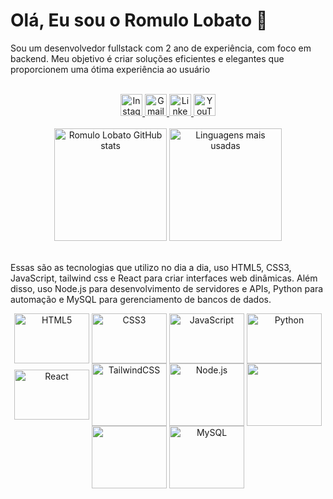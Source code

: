 <h1>Olá, Eu sou o Romulo Lobato 👋</h1>
<p>Sou um desenvolvedor fullstack com 2 ano de 
experiência, com foco em backend. Meu objetivo é criar soluções eficientes e elegantes que proporcionem uma ótima experiência ao usuário</p>
<br>
<div align="center">
  <a href="https://www.instagram.com/romulolobato20/" target="_blank">
    <img src="https://img.shields.io/static/v1?message=Instagram&logo=instagram&label=&color=E4405F&logoColor=white&labelColor=&style=for-the-badge" height="35" alt="Instagram logo"  />
  </a>
  <a href="mailto:romulo.bezerra@tucurui.ufpa.br" target="_blank">
    <img src="https://img.shields.io/static/v1?message=Gmail&logo=gmail&label=&color=D14836&logoColor=white&labelColor=&style=for-the-badge" height="35" alt="Gmail logo"  />
  </a>
  <a href="https://www.linkedin.com/in/romulo-lobato/" target="_blank">
    <img src="https://img.shields.io/static/v1?message=LinkedIn&logo=linkedin&label=&color=0077B5&logoColor=white&labelColor=&style=for-the-badge" height="35" alt="LinkedIn logo"  />
  </a>
  <a href="https://www.youtube.com/@romulolobato6201" target="_blank">
    <img src="https://img.shields.io/badge/YouTube-FF0000?style=for-the-badge&logo=youtube&logoColor=white" height="35" alt="YouTube logo" />
  </a>
</div>
<br>
<div align="center">
  <img height="180px" src="https://github-readme-stats.vercel.app/api?username=romuloLB28&show_icons=true&theme=tokyonight&hide_border=true" alt="Romulo Lobato GitHub stats">
  <img height="180px" src="https://github-readme-stats.vercel.app/api/top-langs/?username=romuloLB28&layout=compact&theme=tokyonight&hide_border=true" alt="Linguagens mais usadas">
</div>
<br>
<p></p>
<p>Essas são as tecnologias que utilizo no dia a dia, uso HTML5, CSS3, JavaScript, tailwind css e React para criar interfaces web dinâmicas. Além disso, uso Node.js para desenvolvimento de servidores e APIs, Python para automação e MySQL para gerenciamento de bancos de dados.</p>
<div style="display: inline_block" align="center">
  <img align="center" height="80" width="120" src="https://cdn.jsdelivr.net/gh/devicons/devicon@latest/icons/html5/html5-original-wordmark.svg" alt="HTML5" />
  <img align="center" height="80" width="120" src="https://cdn.jsdelivr.net/gh/devicons/devicon@latest/icons/css3/css3-original-wordmark.svg" alt="CSS3" />
  <img align="center" height="80" width="120" src="https://cdn.jsdelivr.net/gh/devicons/devicon@latest/icons/javascript/javascript-original.svg" alt="JavaScript" />
  <img align="center" height="80" width="120" src="https://cdn.jsdelivr.net/gh/devicons/devicon@latest/icons/python/python-original.svg" alt="Python" />
  <img align="center" height="80" width="120" src="https://cdn.jsdelivr.net/gh/devicons/devicon@latest/icons/react/react-original.svg" alt="React" />
  <img align="center" height="100" width="120" src="https://cdn.jsdelivr.net/gh/devicons/devicon@latest/icons/tailwindcss/tailwindcss-original.svg" alt="TailwindCSS" />
  <img align="center" height="100" width="120" src="https://cdn.jsdelivr.net/gh/devicons/devicon@latest/icons/nodejs/nodejs-original-wordmark.svg" alt="Node.js" />
  <img align="center" height="100" width="120" src="https://cdn.jsdelivr.net/gh/devicons/devicon@latest/icons/nestjs/nestjs-original.svg" />
  <img align="center" height="100" width="120" src="https://cdn.jsdelivr.net/gh/devicons/devicon@latest/icons/mongodb/mongodb-original-wordmark.svg"/> 
  <img align="center" height="100" width="120" src="https://cdn.jsdelivr.net/gh/devicons/devicon@latest/icons/mysql/mysql-plain-wordmark.svg" alt="MySQL" />
</div>
